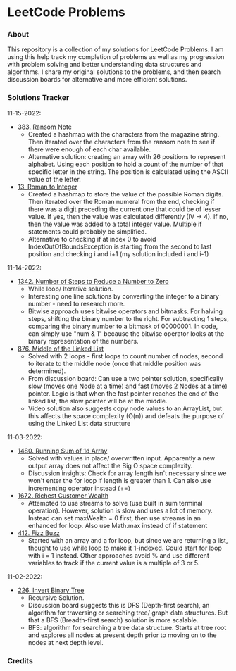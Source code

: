 # LeetCode Problems 
### About 
This repository is a collection of my solutions for LeetCode Problems. I am using this help track my completion of problems as well as my progression with problem solving and better understanding data structures and algorithms. I share my original solutions to the problems, and then search discussion boards for alternative and more efficient solutions. 

### Solutions Tracker 
11-15-2022:
- [383. Ransom Note](https://leetcode.com/problems/ransom-note/) 
	+ Created a hashmap with the characters from the magazine string. Then iterated over the characters from the ransom note to see if there were enough of each char available. 
	+ Alternative solution: creating an array with 26 positions to represent alphabet. Using each position to hold a count of the number of that specific letter in the string. The position is calculated using the ASCII value of the letter.  
- [13. Roman to Integer](https://leetcode.com/problems/roman-to-integer/)
	+ Created a hashmap to store the value of the possible Roman digits. Then iterated over the Roman numeral from the end, checking if there was a digit preceding the current one that could be of lesser value. If yes, then the value was calculated differently (IV -> 4). If no, then the value was added to a total integer value. Multiple if statements could probably be simplified. 
	+ Alternative to checking if at index 0 to avoid IndexOutOfBoundsException is starting from the second to last position and checking i and i+1 (my solution included i and i-1) 


11-14-2022: 
- [1342. Number of Steps to Reduce a Number to Zero](https://leetcode.com/problems/number-of-steps-to-reduce-a-number-to-zero/)
	+ While loop/ Iterative solution. 
	+ Interesting one line solutions by converting the integer to a binary number - need to research more.
	+ Bitwise approach uses bitwise operators and bitmasks. For halving steps, shifting the binary number to the right. For subtracting 1 steps, comparing the binary number to a bitmask of 00000001. In code, can simply use "num & 1" because the bitwise operator looks at the binary representation of the numbers.  
- [876. Middle of the Linked List](https://leetcode.com/problems/middle-of-the-linked-list/)
	+ Solved with 2 loops - first loops to count number of nodes, second to iterate to the middle node (once that middle position was determined). 
	+ From discussion board: Can use a two pointer solution, specifically slow (moves one Node at a time) and fast (moves 2 Nodes at a time) pointer. Logic is that when the fast pointer reaches the end of the linked list, the slow pointer will be at the middle. 
	+ Video solution also suggests copy node values to an ArrayList, but this affects the space complexity (O(n)) and defeats the purpose of using the Linked List data structure

11-03-2022:
- [1480. Running Sum of 1d Array](https://leetcode.com/problems/running-sum-of-1d-array/)
	+ Solved with values in place/ overwritten input. Apparently a new output array does not affect the Big O space complexity.  
	+ Discussion insights: Check for array length isn't necessary since we won't enter the for loop if length is greater than 1. Can also use incrementing operator instead (+=) 
- [1672. Richest Customer Wealth](https://leetcode.com/problems/richest-customer-wealth/submissions/)
	+ Attempted to use streams to solve (use built in sum terminal operation). However, solution is slow and uses a lot of memory. Instead can set maxWealth = 0 first, then use streams in an enhanced for loop. Also use Math.max instead of if statement 
- [412. Fizz Buzz](https://leetcode.com/problems/fizz-buzz/)
	+ Started with an array and a for loop, but since we are returning a list, thought to use while loop to make it 1-indexed. Could start for loop with i = 1 instead. Other approaches avoid % and use different variables to track if the current value is a multiple of 3 or 5. 	

11-02-2022: 
 - [226. Invert Binary Tree](https://leetcode.com/problems/invert-binary-tree/) 
	+ Recursive Solution. 
	+ Discussion board suggests this is DFS (Depth-first search), an algorithm for traversing or searching tree/ graph data structures.  But that a BFS (Breadth-first search) solution is more scalable. 
	+ BFS: algorithm for searching a tree data structure. Starts at tree root and explores all nodes at present depth prior to moving on to the nodes at next depth level. 


 
### Credits 


